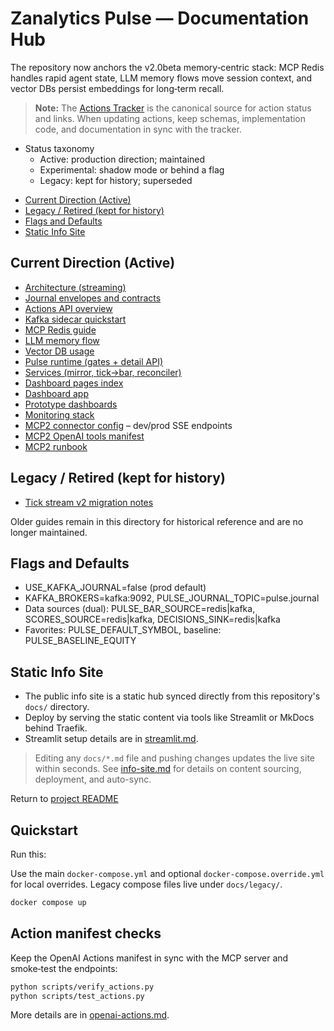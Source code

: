 Zanalytics Pulse — Documentation Hub
===================================

The repository now anchors the v2.0beta memory‑centric stack:
MCP Redis handles rapid agent state, LLM memory flows move session context,
and vector DBs persist embeddings for long‑term recall.

> **Note:** The [Actions Tracker](actions-tracker.md) is the canonical source for action status and links. When updating actions, keep schemas, implementation code, and documentation in sync with the tracker.

- Status taxonomy
  - Active: production direction; maintained
  - Experimental: shadow mode or behind a flag
  - Legacy: kept for history; superseded

<!-- TOC -->
- [Current Direction (Active)](#current-direction-active)
- [Legacy / Retired (kept for history)](#legacy-retired-kept-for-history)
- [Flags and Defaults](#flags-and-defaults)
- [Static Info Site](#static-info-site)
<!-- /TOC -->

Current Direction (Active)
--------------------------

- [Architecture (streaming)](architecture_pulse_streaming.md)
- [Journal envelopes and contracts](journal_envelopes.md)
- [Actions API overview](ACTIONS_API_OVERVIEW.md)
- [Kafka sidecar quickstart](../ops/kafka/quickstart.md)
- [MCP Redis guide](mcp_redis.md)
- [LLM memory flow](llm_memory_flow.md)
- [Vector DB usage](vector_db_usage.md)
- [Pulse runtime (gates + detail API)](../backend/django/app/nexus/pulse/README.md)
- [Services (mirror, tick→bar, reconciler)](../services/README.md)
- [Dashboard pages index](../dashboard/pages/README.md)
- [Dashboard app](../dashboard/README.md)
- [Prototype dashboards](../dashboards/README.md)
- [Monitoring stack](monitoring.md)
- [MCP2 connector config](connectors/mcp2_connector.yaml) – dev/prod SSE endpoints
- [MCP2 OpenAI tools manifest](connectors/actions_openai_mcp2.yaml)
- [MCP2 runbook](runbooks/mcp2.md)

Legacy / Retired (kept for history)
-----------------------------------

- [Tick stream v2 migration notes](tick_stream_v2_migration.md)

Older guides remain in this directory for historical reference and are no longer maintained.

Flags and Defaults
------------------

- USE_KAFKA_JOURNAL=false (prod default)
- KAFKA_BROKERS=kafka:9092, PULSE_JOURNAL_TOPIC=pulse.journal
- Data sources (dual): PULSE_BAR_SOURCE=redis|kafka, SCORES_SOURCE=redis|kafka, DECISIONS_SINK=redis|kafka
- Favorites: PULSE_DEFAULT_SYMBOL, baseline: PULSE_BASELINE_EQUITY


Static Info Site
----------------

- The public info site is a static hub synced directly from this repository's `docs/` directory.
- Deploy by serving the static content via tools like Streamlit or MkDocs behind Traefik.
- Streamlit setup details are in [streamlit.md](streamlit.md).

> Editing any `docs/*.md` file and pushing changes updates the live site within seconds. See [info-site.md](info-site.md) for details on content sourcing, deployment, and auto-sync.

Return to [project README](../README.md)


## Quickstart

Run this:

Use the main `docker-compose.yml` and optional `docker-compose.override.yml` for local overrides.
Legacy compose files live under `docs/legacy/`.

```bash
docker compose up
```

## Action manifest checks

Keep the OpenAI Actions manifest in sync with the MCP server and smoke‑test the endpoints:

```bash
python scripts/verify_actions.py
python scripts/test_actions.py
```

More details are in [openai-actions.md](openai-actions.md).
